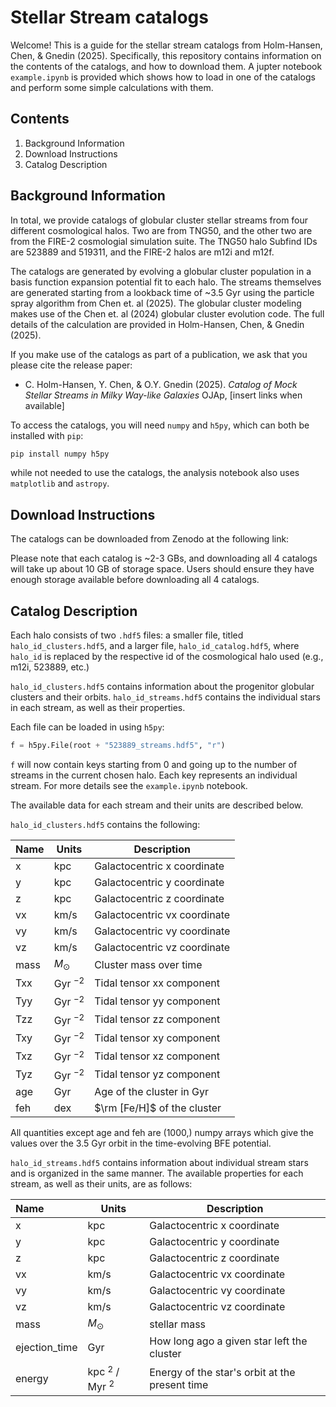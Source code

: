 # Stellar Stream catalogs

Welcome! This is a guide for the stellar stream catalogs from Holm-Hansen, Chen, & Gnedin (2025). Specifically, this repository contains information on the contents of the catalogs, and how to download them. A jupter notebook `example.ipynb` is provided which shows how to load in one of the catalogs and perform some simple calculations with them. 

## Contents

1) Background Information
2) Download Instructions
3) Catalog Description



## Background Information

In total, we provide catalogs of globular cluster stellar streams from four different cosmological halos. Two are from TNG50, and the other two are from the FIRE-2 cosmologial simulation suite. The TNG50 halo Subfind IDs are 523889 and 519311, and the FIRE-2 halos are m12i and m12f. 

The catalogs are generated by evolving a globular cluster population in a basis function expansion potential fit to each halo. The streams themselves are generated starting from a lookback time of ~3.5 Gyr using the particle spray algorithm from Chen et. al (2025). The globular cluster modeling makes use of the Chen et. al (2024) globular cluster evolution code. The full details of the calculation are provided in Holm-Hansen, Chen, & Gnedin (2025).


If you make use of the catalogs as part of a publication, we ask that you please cite the release paper:

- C. Holm-Hansen, Y. Chen, & O.Y. Gnedin (2025). *Catalog of Mock Stellar Streams in Milky Way-like Galaxies* OJAp, [insert links when available]

To access the catalogs, you will need `numpy` and `h5py`, which can both be installed with `pip`:

```bash
pip install numpy h5py
```

while not needed to use the catalogs, the analysis notebook also uses `matplotlib` and `astropy`.


## Download Instructions

The catalogs can be downloaded from Zenodo at the following link:

Please note that each catalog is ~2-3 GBs, and downloading all 4 catalogs will take up about 10 GB of storage space. Users should ensure they have enough storage available before downloading all 4 catalogs.


## Catalog Description

Each halo consists of two `.hdf5` files: a smaller file, titled `halo_id_clusters.hdf5`, and a larger file, `halo_id_catalog.hdf5`, where `halo_id` is replaced by the respective id of the cosmological halo used (e.g., m12i, 523889, etc.)

`halo_id_clusters.hdf5` contains information about the progenitor globular clusters and their orbits. `halo_id_streams.hdf5` contains the individual stars in each stream, as well as their properties.

Each file can be loaded in using `h5py`:

``` python
f = h5py.File(root + "523889_streams.hdf5", "r")
```

`f` will now contain keys starting from 0 and going up to the number of streams in the current chosen halo. Each key represents an individual stream. For more details see the `example.ipynb` notebook.

The available data for each stream and their units are described below.

`halo_id_clusters.hdf5` contains the following:

| Name | Units | Description |
|:----------|----------|----------|
| x  | kpc  | Galactocentric x coordinate  |
| y  | kpc  | Galactocentric y coordinate  |
| z  | kpc  | Galactocentric z coordinate  |
| vx  | km/s  | Galactocentric vx coordinate  |
| vy  | km/s  | Galactocentric vy coordinate |
| vz  | km/s  | Galactocentric vz coordinate  |
| mass | $M_{\odot}$ | Cluster mass over time |
| Txx | Gyr $^{-2}$ | Tidal tensor xx component |
| Tyy | Gyr $^{-2}$ | Tidal tensor yy component |
| Tzz | Gyr $^{-2}$ | Tidal tensor zz component |
| Txy | Gyr $^{-2}$ | Tidal tensor xy component |
| Txz | Gyr $^{-2}$ | Tidal tensor xz component |
| Tyz | Gyr $^{-2}$ | Tidal tensor yz component |
| age | Gyr | Age of the cluster in Gyr |
| feh | dex | $\rm [Fe/H]$ of the cluster |


All quantities except age and feh are (1000,) numpy arrays which give the values over the 3.5 Gyr orbit in the time-evolving BFE potential.

`halo_id_streams.hdf5` contains information about individual stream stars and is organized in the same manner. The available properties for each stream, as well as their units, are as follows:


| Name | Units | Description |
|:----------|----------|----------|
| x  | kpc  | Galactocentric x coordinate  |
| y  | kpc  | Galactocentric y coordinate  |
| z  | kpc  | Galactocentric z coordinate  |
| vx  | km/s  | Galactocentric vx coordinate  |
| vy  | km/s  | Galactocentric vy coordinate |
| vz  | km/s  | Galactocentric vz coordinate  |
| mass | $M_{\odot}$ | stellar mass |
| ejection_time | Gyr | How long ago a given star left the cluster |
| energy | kpc $^{2}$ / Myr $^{2}$ | Energy of the star's orbit at the present time |




